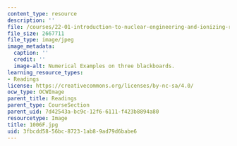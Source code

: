 ```yaml
---
content_type: resource
description: ''
file: /courses/22-01-introduction-to-nuclear-engineering-and-ionizing-radiation-fall-2016/3fbcdd5856bc87231ab89ad79d6babe6_1006F.jpg
file_size: 2667711
file_type: image/jpeg
image_metadata:
  caption: ''
  credit: ''
  image-alt: Numerical Examples on three blackboards.
learning_resource_types:
- Readings
license: https://creativecommons.org/licenses/by-nc-sa/4.0/
ocw_type: OCWImage
parent_title: Readings
parent_type: CourseSection
parent_uid: 7d42543a-bc9c-12f6-6111-f423b8894a80
resourcetype: Image
title: 1006F.jpg
uid: 3fbcdd58-56bc-8723-1ab8-9ad79d6babe6
---
```

